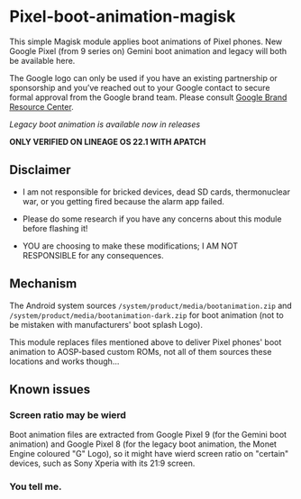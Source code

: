 # Pixel-boot-animation-magisk
This simple Magisk module applies boot animations of Pixel phones. New Google Pixel (from 9 series on) Gemini boot animation and legacy will both be available here.

The Google logo can only be used if you have an existing partnership or sponsorship and you’ve reached out to your Google contact to secure formal approval from the Google brand team. Please consult [Google Brand Resource Center](https://about.google/brand-resource-center/).

*Legacy boot animation is available now in releases*

**ONLY VERIFIED ON LINEAGE OS 22.1 WITH APATCH**

## Disclaimer

* I am not responsible for bricked devices, dead SD cards, thermonuclear war, or you getting fired because the alarm app failed.

* Please do some research if you have any concerns about this module before flashing it!

* YOU are choosing to make these modifications; I AM NOT RESPONSIBLE for any consequences.

## Mechanism

The Android system sources `/system/product/media/bootanimation.zip` and `/system/product/media/bootanimation-dark.zip` for boot animation (not to be mistaken with manufacturers' boot splash Logo).

This module replaces files mentioned above to deliver Pixel phones' boot animation to AOSP-based custom ROMs, not all of them sources these locations and works though...

## Known issues

### Screen ratio may be wierd

Boot animation files are extracted from Google Pixel 9 (for the Gemini boot animation) and Google Pixel 8 (for the legacy boot animation, the Monet Engine coloured "G" Logo), so it might have wierd screen ratio on "certain" devices, such as Sony Xperia with its 21:9 screen.

### You tell me.